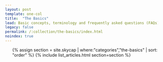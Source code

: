 ```yaml
---
layout: post
template: one-col
title:  "The Basics"
lead: Basic concepts, terminology and frequently asked questions (FAQs)
legacy: false
permalink: /:collection/the-basics/index.html
noindex: true
---
```


<div class="Toc Toc--howto">
    <ul>
    {% assign section = site.skycap | where:"categories","the-basics" | sort: "order" %}
    {% include list_articles.html section=section %}
    </ul>
</div><!--/.Toc-->
